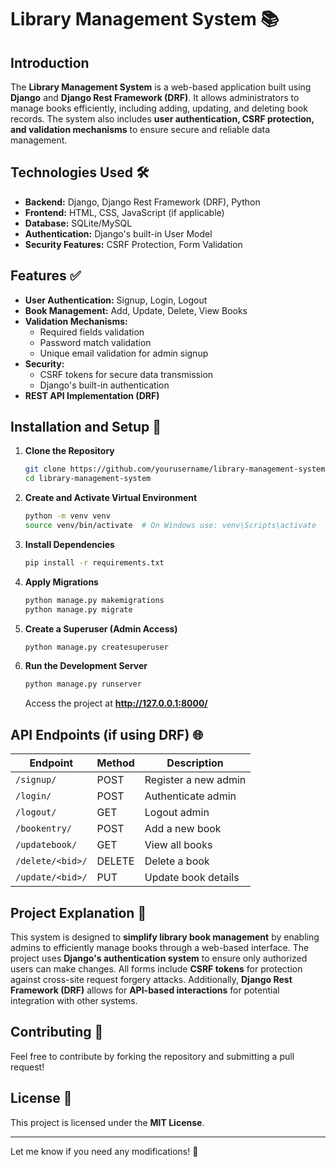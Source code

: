 # Library Management System 📚

## Introduction
The **Library Management System** is a web-based application built using **Django** and **Django Rest Framework (DRF)**. It allows administrators to manage books efficiently, including adding, updating, and deleting book records. The system also includes **user authentication, CSRF protection, and validation mechanisms** to ensure secure and reliable data management.

## Technologies Used 🛠️
- **Backend:** Django, Django Rest Framework (DRF), Python
- **Frontend:** HTML, CSS, JavaScript (if applicable)
- **Database:** SQLite/MySQL
- **Authentication:** Django's built-in User Model
- **Security Features:** CSRF Protection, Form Validation

## Features ✅
- **User Authentication:** Signup, Login, Logout
- **Book Management:** Add, Update, Delete, View Books
- **Validation Mechanisms:**
  - Required fields validation
  - Password match validation
  - Unique email validation for admin signup
- **Security:**
  - CSRF tokens for secure data transmission
  - Django's built-in authentication
- **REST API Implementation (DRF)**

## Installation and Setup 🚀
1. **Clone the Repository**
   ```bash
   git clone https://github.com/yourusername/library-management-system.git
   cd library-management-system
   ```

2. **Create and Activate Virtual Environment**
   ```bash
   python -m venv venv
   source venv/bin/activate  # On Windows use: venv\Scripts\activate
   ```

3. **Install Dependencies**
   ```bash
   pip install -r requirements.txt
   ```

4. **Apply Migrations**
   ```bash
   python manage.py makemigrations
   python manage.py migrate
   ```

5. **Create a Superuser (Admin Access)**
   ```bash
   python manage.py createsuperuser
   ```

6. **Run the Development Server**
   ```bash
   python manage.py runserver
   ```
   Access the project at **http://127.0.0.1:8000/**

## API Endpoints (if using DRF) 🌐
| Endpoint | Method | Description |
|----------|--------|-------------|
| `/signup/` | POST | Register a new admin |
| `/login/` | POST | Authenticate admin |
| `/logout/` | GET | Logout admin |
| `/bookentry/` | POST | Add a new book |
| `/updatebook/` | GET | View all books |
| `/delete/<bid>/` | DELETE | Delete a book |
| `/update/<bid>/` | PUT | Update book details |

## Project Explanation 📝
This system is designed to **simplify library book management** by enabling admins to efficiently manage books through a web-based interface. The project uses **Django's authentication system** to ensure only authorized users can make changes. All forms include **CSRF tokens** for protection against cross-site request forgery attacks. Additionally, **Django Rest Framework (DRF)** allows for **API-based interactions** for potential integration with other systems.

## Contributing 🤝
Feel free to contribute by forking the repository and submitting a pull request!

## License 📜
This project is licensed under the **MIT License**.

---
Let me know if you need any modifications! 🚀


